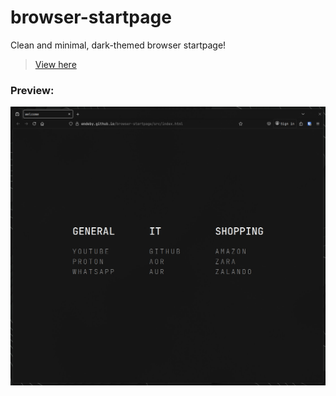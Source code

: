 # browser-startpage

Clean and minimal, dark-themed browser startpage!

> [View here](https://emdeby.github.io/browser-startpage/www/index.html)

### Preview:

![preview](preview.jpeg)
